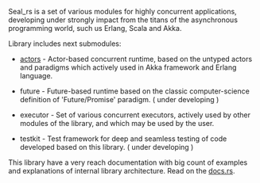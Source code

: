 Seal_rs is a set of various modules for highly concurrent applications, developing under strongly impact from the titans of the asynchronous programming world, such us Erlang, Scala and Akka.

Library includes next submodules:
* [actors](https://docs.rs/seal_rs/*/seal_rs/actors/index.html) - Actor-based concurrent runtime, based on the untyped actors and paradigms which actively used in Akka framework and Erlang language.

* future - Future-based runtime based on the classic computer-science definition of 'Future/Promise' paradigm. ( under developing )

* executor - Set of various concurrent executors, actively used by other modules of the library, and which may be used by the user.

* testkit - Test framework for deep and seamless testing of code developed based on this library. ( under developing )

This library have a very reach documentation with big count of examples and explanations of internal library architecture. Read on the [docs.rs](https://docs.rs/seal_rs/).